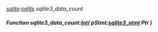 _[sqlite](../../modules/sqlite/sqlite-module.md):[sqlite](../../modules/sqlite/sqlite-module.md).sqlite3\_data\_count_
##### Function sqlite3\_data\_count:[Int](../../modules/wonkey/wonkey-types-int.md)( pStmt:[sqlite3_stmt](../../modules/sqlite/sqlite-sqlite3_stmt.md) Ptr )
